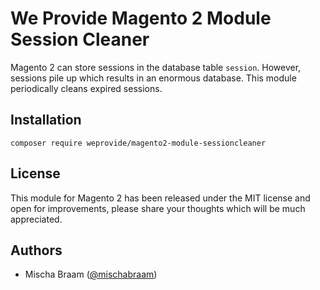 # We Provide Magento 2 Module Session Cleaner

Magento 2 can store sessions in the database table `session`. However, sessions pile up which results in an enormous database. This module periodically cleans expired sessions.

## Installation

`composer require weprovide/magento2-module-sessioncleaner`

## License

This module for Magento 2 has been released under the MIT license and open for improvements, please share your thoughts which will be much appreciated.

## Authors

- Mischa Braam ([@mischabraam](https://github.com/mischabraam))
